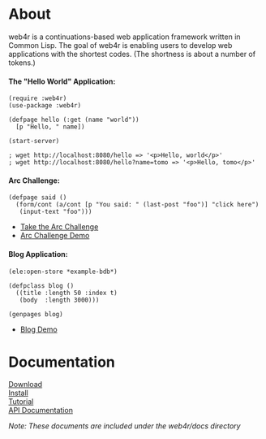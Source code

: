 About
======
web4r is a continuations-based web application framework written in Common Lisp. The goal of web4r is enabling users to develop web applications with the shortest codes. (The shortness is about a number of tokens.)

#### The "Hello World" Application:

    (require :web4r)
    (use-package :web4r)
    
    (defpage hello (:get (name "world"))
      [p "Hello, " name])
    
    (start-server)

    ; wget http://localhost:8080/hello => '<p>Hello, world</p>'
    ; wget http://localhost:8080/hello?name=tomo => '<p>Hello, tomo</p>'

#### Arc Challenge:

    (defpage said ()
      (form/cont (a/cont [p "You said: " (last-post "foo")] "click here")
       (input-text "foo")))

- [Take the Arc Challenge](http://www.paulgraham.com/arcchallenge.html)
- [Arc Challenge Demo](http://demo.web4r.org/said)

#### Blog Application:

    (ele:open-store *example-bdb*)

    (defpclass blog ()
      ((title :length 50 :index t)
       (body  :length 3000)))
    
    (genpages blog)

- [Blog Demo](http://demo.web4r.org/blog)

Documentation
==============
[Download](http://web4r.org/en/download)  
[Install](http://web4r.org/en/install)  
[Tutorial](http://web4r.org/en/tutorial)  
[API Documentation](http://web4r.org/en/api)  

*Note: These documents are included under the web4r/docs directory*
